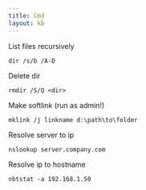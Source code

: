 ```yaml
---
title: Cmd
layout: kb
---
```


List files recursively

	dir /s/b /A-D

Delete dir

	rmdir /S/Q <dir>

Make softlink (run as admin!)

	mklink /j linkname d:\path\to\folder

Resolve server to ip

	nslookup server.company.com

Resolve ip to hostname

	nbtstat -a 192.168.1.50